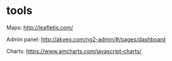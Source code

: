 # tools

Maps: http://leafletjs.com/

Admin panel: http://akveo.com/ng2-admin/#/pages/dashboard

Charts: https://www.amcharts.com/javascript-charts/
